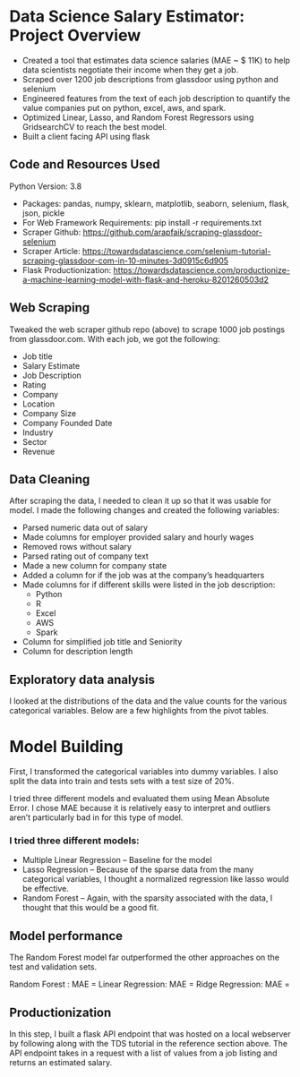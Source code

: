# Data Science Salary Estimator: Project Overview
* Created a tool that estimates data science salaries (MAE ~ $ 11K) to help data scientists negotiate their income when they get a job.
* Scraped over 1200 job descriptions from glassdoor using python and selenium
* Engineered features from the text of each job description to quantify the value companies put on python, excel, aws, and spark.
* Optimized Linear, Lasso, and Random Forest Regressors using GridsearchCV to reach the best model.
* Built a client facing API using flask

## Code and Resources Used

Python Version: 3.8
- Packages: pandas, numpy, sklearn, matplotlib, seaborn, selenium, flask, json, pickle
- For Web Framework Requirements: pip install -r requirements.txt
- Scraper Github: https://github.com/arapfaik/scraping-glassdoor-selenium
- Scraper Article: https://towardsdatascience.com/selenium-tutorial-scraping-glassdoor-com-in-10-minutes-3d0915c6d905
- Flask Productionization: https://towardsdatascience.com/productionize-a-machine-learning-model-with-flask-and-heroku-8201260503d2

## Web Scraping

Tweaked the web scraper github repo (above) to scrape 1000 job postings from glassdoor.com. With each job, we got the following:

* Job title
* Salary Estimate
* Job Description
* Rating
* Company
* Location
* Company Size
* Company Founded Date
* Industry
* Sector
* Revenue

## Data Cleaning

After scraping the data, I needed to clean it up so that it was usable for model. I made the following changes and created the following variables:

* Parsed numeric data out of salary
* Made columns for employer provided salary and hourly wages
* Removed rows without salary
* Parsed rating out of company text
* Made a new column for company state
* Added a column for if the job was at the company’s headquarters
* Made columns for if different skills were listed in the job description:
  * Python
  * R
  * Excel
  * AWS
  * Spark
* Column for simplified job title and Seniority
* Column for description length

## Exploratory data analysis
I looked at the distributions of the data and the value counts for the various categorical variables. Below are a few highlights from the pivot tables.

# Model Building

First, I transformed the categorical variables into dummy variables. I also split the data into train and tests sets with a test size of 20%.

I tried three different models and evaluated them using Mean Absolute Error. I chose MAE because it is relatively easy to interpret and outliers aren’t particularly bad in for this type of model.

### I tried three different models:

* Multiple Linear Regression – Baseline for the model
* Lasso Regression – Because of the sparse data from the many categorical variables, I thought a normalized regression like lasso would be effective.
* Random Forest – Again, with the sparsity associated with the data, I thought that this would be a good fit.

## Model performance
The Random Forest model far outperformed the other approaches on the test and validation sets.

Random Forest : MAE =
Linear Regression: MAE = 
Ridge Regression: MAE = 

## Productionization
In this step, I built a flask API endpoint that was hosted on a local webserver by following along with the TDS tutorial in the reference section above. The API endpoint takes in a request with a list of values from a job listing and returns an estimated salary.
